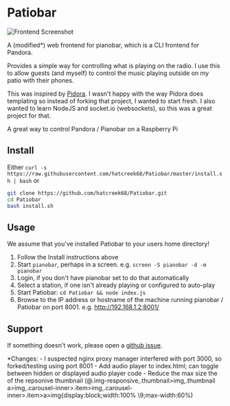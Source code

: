 Patiobar
========

![Frontend Screenshot](http://i.imgur.com/XyNO2qTl.png)

A (modified*) web frontend for pianobar, which is a CLI frontend for Pandora.

Provides a simple way for controlling what is playing on the radio.
I use this to allow guests (and myself) to control the music playing
outside on my patio with their phones.  

This was inspired by [Pidora](https://github.com/jacroe/pidora).
I wasn't happy with the way Pidora does templating so instead of
forking that project, I wanted to start fresh.  I also wanted to
learn NodeJS and socket.io (websockets), so this was a great
project for that.

A great way to control Pandora / Pianobar on a Raspberry Pi

Install
-------
Either
`curl -s https://raw.githubusercontent.com/hatcreek68/Patiobar/master/install.sh | bash`
or 
```bash
git clone https://github.com/hatcreek68/Patiobar.git
cd Patiobar
bash install.sh
```

Usage
-----

We assume that you've installed Patiobar to your users home directory!

1. Follow the Install instructions above
2. Start `pianobar`, perhaps in a screen.  e.g. `screen -S pianobar -d -m pianobar`
3. Login, if you don't have pianobar set to do that automatically
4. Select a station, if one isn't already playing or configured to auto-play
5. Start Patiobar: `cd Patiobar && node index.js`
6. Browse to the IP address or hostname of the machine running pianobar /
   Patiobar on port 8001.  e.g. http://192.168.1.2:8001/

Support
-------

If something doesn't work, please open a
[github issue](https://github.com/kylejohnson/Patiobar/issues).

 
 *Changes:
	- I suspected nginx proxy manager interfered with port 3000, so forked/testing using port 8001
	- Add audio player to index.html; can toggle between hidden or displayed audio player code
	- Reduce the max size the of the repsonive thumbnail (@.img-responsive,.thumbnail>img,.thumbnail a>img,.carousel-inner>.item>img,.carousel-inner>.item>a>img{display:block;width:100% \9;max-width:60%)